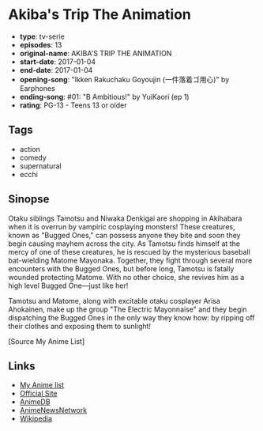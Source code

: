 # Akiba's Trip The Animation

-   **type**: tv-serie
-   **episodes**: 13
-   **original-name**: AKIBA'S TRIP THE ANIMATION
-   **start-date**: 2017-01-04
-   **end-date**: 2017-01-04
-   **opening-song**: "Ikken Rakuchaku Goyoujin (一件落着ゴ用心)" by Earphones
-   **ending-song**: #01: "B Ambitious!" by YuiKaori (ep 1)
-   **rating**: PG-13 - Teens 13 or older

## Tags

-   action
-   comedy
-   supernatural
-   ecchi

## Sinopse

Otaku siblings Tamotsu and Niwaka Denkigai are shopping in Akihabara when it is overrun by vampiric cosplaying monsters! These creatures, known as "Bugged Ones," can possess anyone they bite and soon they begin causing mayhem across the city. As Tamotsu finds himself at the mercy of one of these creatures, he is rescued by the mysterious baseball bat-wielding Matome Mayonaka. Together, they fight through several more encounters with the Bugged Ones, but before long, Tamotsu is fatally wounded protecting Matome. With no other choice, she revives him as a high level Bugged One—just like her!

Tamotsu and Matome, along with excitable otaku cosplayer Arisa Ahokainen, make up the group "The Electric Mayonnaise" and they begin dispatching the Bugged Ones in the only way they know how: by ripping off their clothes and exposing them to sunlight!

[Source My Anime List]

## Links

-   [My Anime list](https://myanimelist.net/anime/34051/Akibas_Trip_The_Animation)
-   [Official Site](http://akibastrip-anime.com/)
-   [AnimeDB](http://anidb.info/perl-bin/animedb.pl?show=anime&aid=12411)
-   [AnimeNewsNetwork](http://www.animenewsnetwork.com/encyclopedia/anime.php?id=18734)
-   [Wikipedia](https://ja.wikipedia.org/wiki/AKIBA%27S_TRIP)
